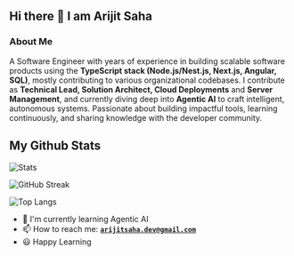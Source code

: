## Hi there 👋 I am Arijit Saha

### About Me

A Software Engineer with years of experience in building scalable software products using the **TypeScript stack (Node.js/Nest.js, Next.js, Angular, SQL)**, mostly contributing to various organizational codebases. I contribute as **Technical Lead, Solution Architect, Cloud Deployments** and **Server Management**, and currently diving deep into **Agentic AI** to craft intelligent, autonomous systems. Passionate about building impactful tools, learning continuously, and sharing knowledge with the developer community.

## My Github Stats

![Stats](https://github-readme-stats.vercel.app/api?username=sahaarijit&show=reviews,discussions_started,discussions_answered,prs_merged,prs_merged_percentage&show_icons=true)

![GitHub Streak](https://github-readme-streak-stats.herokuapp.com?user=sahaarijit&short_numbers=true&date_format=M%20j%5B%2C%20Y%5D&mode=weekly)

![Top Langs](https://github-readme-stats.vercel.app/api/top-langs/?username=sahaarijit&layout=compact&size_weight=0.5&count_weight=0.5)

- 🌱 I'm currently learning Agentic AI
- 📫 How to reach me: [**`arijitsaha.dev@gmail.com`**](mailto:arijitsaha.dev@gmail.com)
- 😃 Happy Learning



<!--
**sahaarijit/sahaarijit** is a ✨ _special_ ✨ repository because its `README.md` (this file) appears on your GitHub profile.

Here are some ideas to get you started:

- 🔭 I’m currently working on ...
- 🌱 I’m currently learning ...
- 👯 I’m looking to collaborate on ...
- 🤔 I’m looking for help with ...
- 💬 Ask me about ...
- 📫 How to reach me: ...
- 😄 Pronouns: ...
- ⚡ Fun fact: ...
-->
